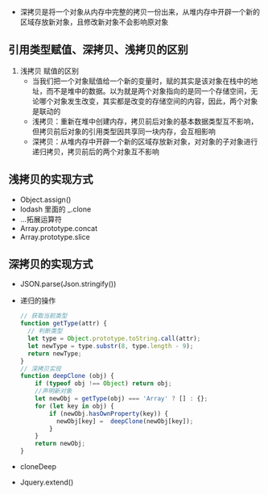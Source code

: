 - 深拷贝是将一个对象从内存中完整的拷贝一份出来，从堆内存中开辟一个新的区域存放新对象，且修改新对象不会影响原对象

## 引用类型赋值、深拷贝、浅拷贝的区别

1. 浅拷贝 赋值的区别
   - 当我们把一个对象赋值给一个新的变量时，赋的其实是该对象在栈中的地址，而不是堆中的数据。以为就是两个对象指向的是同一个存储空间，无论哪个对象发生改变，其实都是改变的存储空间的内容，因此，两个对象是联动的
   - 浅拷贝：重新在堆中创建内存，拷贝前后对象的基本数据类型互不影响，但拷贝前后对象的引用类型因共享同一块内存，会互相影响
   - 深拷贝：从堆内存中开辟一个新的区域存放新对象，对对象的子对象进行递归拷贝，拷贝前后的两个对象互不影响

## 浅拷贝的实现方式

- Object.assign()
- lodash 里面的 _.clone
- ...拓展运算符
- Array.prototype.concat
- Array.prototype.slice



## 深拷贝的实现方式

- JSON.parse(Json.stringify())

- 递归的操作

  ```js
  // 获取当前类型
  function getType(attr) {
    // 判断类型
    let type = Object.prototype.toString.call(attr);
    let newType = type.substr(8, type.length - 9);
    return newType;
  }
  // 深拷贝实现
  function deepClone (obj) {
      if (typeof obj !== Object) return obj;
      //声明新对象
      let newObj = getType(obj) === 'Array' ? [] : {};
      for (let key in obj) {
          if (newObj.hasOwnProperty(key)) {
            newObj[key] =  deepClone(newObj[key]);
          }
      }
      return newObj;
  }
  ```

  

- cloneDeep

- Jquery.extend()